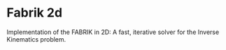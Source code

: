 # Fabrik 2d

Implementation of the FABRIK in 2D: A fast, iterative solver for the Inverse Kinematics problem.